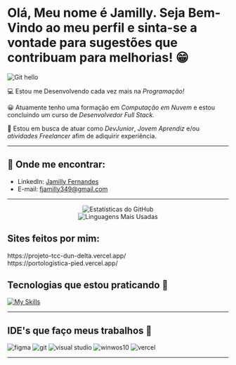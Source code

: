 # Olá, Meu nome é Jamilly. Seja Bem-Vindo ao meu perfil e sinta-se a vontade para sugestões que contribuam para melhorias! 😁

![Git hello](https://raw.githubusercontent.com/gist/JayaRaghavendra/5289d3687bf8bcd6d806b3655e11c7f4/raw/abf4b7228cadc93427e398a7f4d8fb031988c90d/Hello%20World.gif)

💻 Estou me Desenvolvendo cada vez mais na *Programação!*

😀 Atuamente tenho uma formação em *Computação em Nuvem* e estou concluindo um curso de *Desenvolvedor Full Stack.*

📍 Estou em busca de atuar como *DevJunior*, *Jovem Aprendiz* e/ou *atividades Freelancer* afim de adiquirir experiência.

-----------------
 ## 🤝 Onde me encontrar:
- LinkedIn: [Jamilly Fernandes](https://www.linkedin.com/in/jamilly-fernandes-407a21272?utm_source=share&utm_campaign=share_via&utm_content=profile&utm_medium=android_app)
- E-mail: [fjamilly349@gmail.com](mailto:fjamilly349@.com)
 
-----------------

<div align="center">
  <!-- Stats Card -->
  <img src="https://github-readme-stats.vercel.app/api?username=JamillyFernandes&show_icons=true&bg_color=000000&icon_color=FFD700&title_color=FFD700&text_color=FFD700" alt="Estatísticas do GitHub" />
  <br/>
  <!-- Top Langs Card -->
  <img src="https://github-readme-stats.vercel.app/api/top-langs/?username=JamillyFernandes&layout=compact&bg_color=ffffff&title_color=000000&text_color=000000" alt="Linguagens Mais Usadas" />
</div>

## Sites feitos por mim:
<div>
https://projeto-tcc-dun-delta.vercel.app/
</div>
https://portologistica-pied.vercel.app/




## Tecnologias que estou praticando :newspaper:

[![My Skills](https://skillicons.dev/icons?i=aws,html,css,scss,react,js&theme=light)](https://skillicons.dev)


-----------------

## IDE's que faço meus trabalhos :newspaper:

![figma](https://ziadoua.github.io/m3-Markdown-Badges/badges/Figma/figma2.svg)
![git](https://ziadoua.github.io/m3-Markdown-Badges/badges/Git/git1.svg)
![visual studio](https://ziadoua.github.io/m3-Markdown-Badges/badges/VisualStudioCode/visualstudiocode1.svg)
![winwos10](https://ziadoua.github.io/m3-Markdown-Badges/badges/Windows10/windows103.svg)
![vercel](https://ziadoua.github.io/m3-Markdown-Badges/badges/Vercel/vercel2.svg)

------------------------------------





